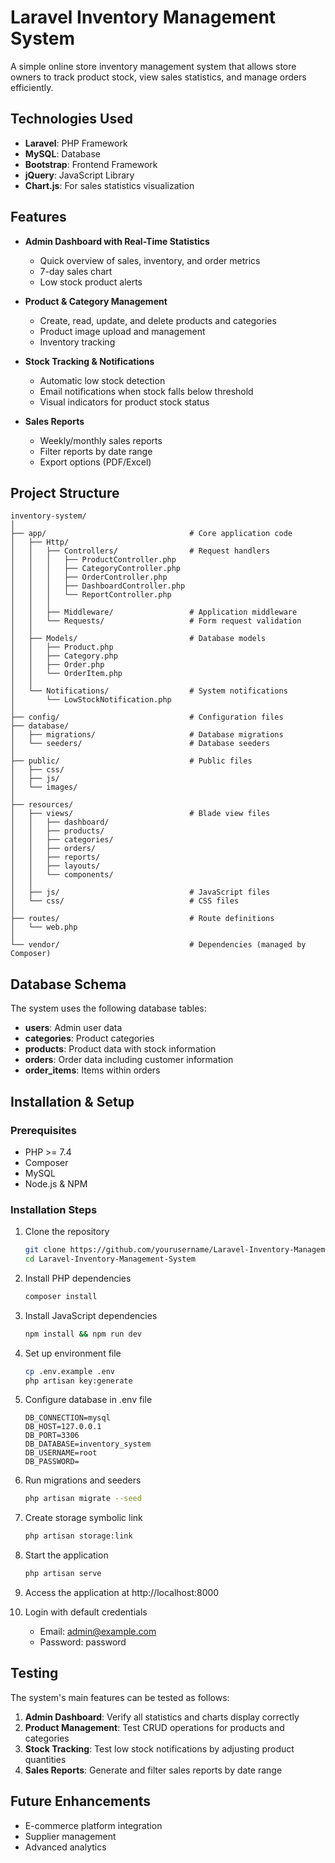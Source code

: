 # Laravel Inventory Management System

A simple online store inventory management system that allows store owners to track product stock, view sales statistics, and manage orders efficiently.

## Technologies Used

- **Laravel**: PHP Framework
- **MySQL**: Database
- **Bootstrap**: Frontend Framework
- **jQuery**: JavaScript Library
- **Chart.js**: For sales statistics visualization

## Features

- **Admin Dashboard with Real-Time Statistics**
  - Quick overview of sales, inventory, and order metrics
  - 7-day sales chart
  - Low stock product alerts

- **Product & Category Management**
  - Create, read, update, and delete products and categories
  - Product image upload and management
  - Inventory tracking

- **Stock Tracking & Notifications**
  - Automatic low stock detection
  - Email notifications when stock falls below threshold
  - Visual indicators for product stock status

- **Sales Reports**
  - Weekly/monthly sales reports
  - Filter reports by date range
  - Export options (PDF/Excel)

## Project Structure

```
inventory-system/
│
├── app/                                # Core application code
│   ├── Http/
│   │   ├── Controllers/                # Request handlers
│   │   │   ├── ProductController.php
│   │   │   ├── CategoryController.php
│   │   │   ├── OrderController.php
│   │   │   ├── DashboardController.php
│   │   │   └── ReportController.php
│   │   │
│   │   ├── Middleware/                 # Application middleware
│   │   └── Requests/                   # Form request validation
│   │
│   ├── Models/                         # Database models
│   │   ├── Product.php
│   │   ├── Category.php
│   │   ├── Order.php
│   │   └── OrderItem.php
│   │
│   └── Notifications/                  # System notifications
│       └── LowStockNotification.php
│
├── config/                             # Configuration files
├── database/
│   ├── migrations/                     # Database migrations
│   └── seeders/                        # Database seeders
│
├── public/                             # Public files
│   ├── css/
│   ├── js/
│   └── images/
│
├── resources/
│   ├── views/                          # Blade view files
│   │   ├── dashboard/
│   │   ├── products/
│   │   ├── categories/
│   │   ├── orders/
│   │   ├── reports/
│   │   ├── layouts/
│   │   └── components/
│   │
│   ├── js/                             # JavaScript files
│   └── css/                            # CSS files
│
├── routes/                             # Route definitions
│   └── web.php
│
└── vendor/                             # Dependencies (managed by Composer)
```

## Database Schema

The system uses the following database tables:

- **users**: Admin user data
- **categories**: Product categories
- **products**: Product data with stock information
- **orders**: Order data including customer information
- **order_items**: Items within orders

## Installation & Setup

### Prerequisites

- PHP >= 7.4
- Composer
- MySQL
- Node.js & NPM

### Installation Steps

1. Clone the repository
   ```bash
   git clone https://github.com/yourusername/Laravel-Inventory-Management-System.git
   cd Laravel-Inventory-Management-System
   ```

2. Install PHP dependencies
   ```bash
   composer install
   ```

3. Install JavaScript dependencies
   ```bash
   npm install && npm run dev
   ```

4. Set up environment file
   ```bash
   cp .env.example .env
   php artisan key:generate
   ```

5. Configure database in .env file
   ```
   DB_CONNECTION=mysql
   DB_HOST=127.0.0.1
   DB_PORT=3306
   DB_DATABASE=inventory_system
   DB_USERNAME=root
   DB_PASSWORD=
   ```

6. Run migrations and seeders
   ```bash
   php artisan migrate --seed
   ```

7. Create storage symbolic link
   ```bash
   php artisan storage:link
   ```

8. Start the application
   ```bash
   php artisan serve
   ```

9. Access the application at http://localhost:8000

10. Login with default credentials
    - Email: admin@example.com
    - Password: password

## Testing

The system's main features can be tested as follows:

1. **Admin Dashboard**: Verify all statistics and charts display correctly
2. **Product Management**: Test CRUD operations for products and categories
3. **Stock Tracking**: Test low stock notifications by adjusting product quantities
4. **Sales Reports**: Generate and filter sales reports by date range

## Future Enhancements

- E-commerce platform integration
- Supplier management
- Advanced analytics
